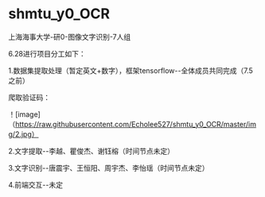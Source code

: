 # shmtu_y0_OCR
上海海事大学-研0-图像文字识别-7人组

6.28进行项目分工如下：

1.数据集提取处理（暂定英文+数字），框架tensorflow--全体成员共同完成（7.5之前）

爬取验证码：

！[image]（https://raw.githubusercontent.com/Echolee527/shmtu_y0_OCR/master/img/2.jpg）

2.文字提取--李越、瞿俊杰、谢钰榕（时间节点未定）

3.文字识别--唐震宇、王恒阳、周宇杰、李怡瑶（时间节点未定）

4.前端交互--未定
